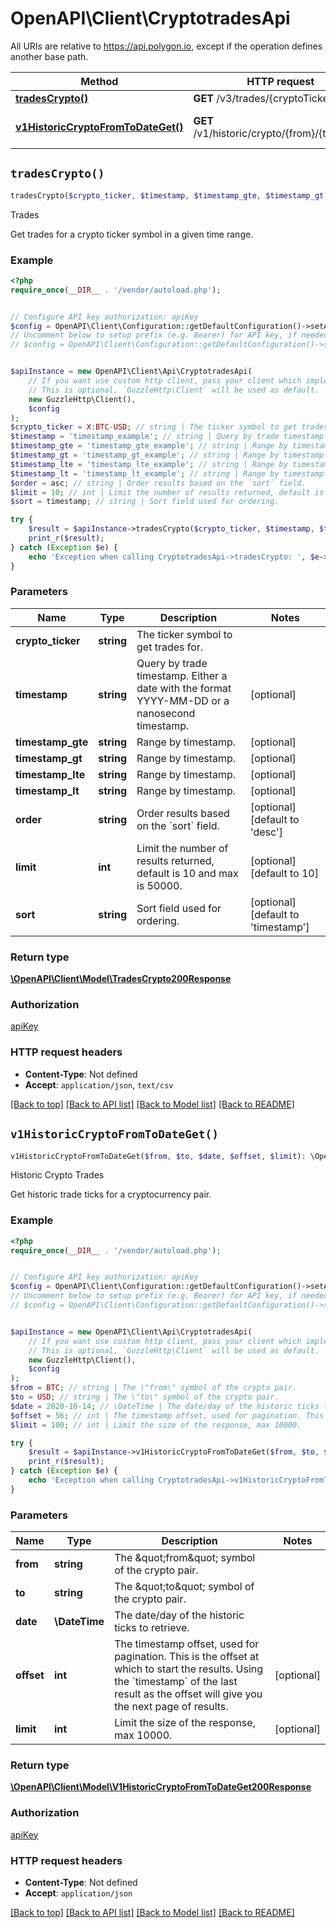 # OpenAPI\Client\CryptotradesApi

All URIs are relative to https://api.polygon.io, except if the operation defines another base path.

| Method | HTTP request | Description |
| ------------- | ------------- | ------------- |
| [**tradesCrypto()**](CryptotradesApi.md#tradesCrypto) | **GET** /v3/trades/{cryptoTicker} | Trades |
| [**v1HistoricCryptoFromToDateGet()**](CryptotradesApi.md#v1HistoricCryptoFromToDateGet) | **GET** /v1/historic/crypto/{from}/{to}/{date} | Historic Crypto Trades |


## `tradesCrypto()`

```php
tradesCrypto($crypto_ticker, $timestamp, $timestamp_gte, $timestamp_gt, $timestamp_lte, $timestamp_lt, $order, $limit, $sort): \OpenAPI\Client\Model\TradesCrypto200Response
```

Trades

Get trades for a crypto ticker symbol in a given time range.

### Example

```php
<?php
require_once(__DIR__ . '/vendor/autoload.php');


// Configure API key authorization: apiKey
$config = OpenAPI\Client\Configuration::getDefaultConfiguration()->setApiKey('apiKey', 'YOUR_API_KEY');
// Uncomment below to setup prefix (e.g. Bearer) for API key, if needed
// $config = OpenAPI\Client\Configuration::getDefaultConfiguration()->setApiKeyPrefix('apiKey', 'Bearer');


$apiInstance = new OpenAPI\Client\Api\CryptotradesApi(
    // If you want use custom http client, pass your client which implements `GuzzleHttp\ClientInterface`.
    // This is optional, `GuzzleHttp\Client` will be used as default.
    new GuzzleHttp\Client(),
    $config
);
$crypto_ticker = X:BTC-USD; // string | The ticker symbol to get trades for.
$timestamp = 'timestamp_example'; // string | Query by trade timestamp. Either a date with the format YYYY-MM-DD or a nanosecond timestamp.
$timestamp_gte = 'timestamp_gte_example'; // string | Range by timestamp.
$timestamp_gt = 'timestamp_gt_example'; // string | Range by timestamp.
$timestamp_lte = 'timestamp_lte_example'; // string | Range by timestamp.
$timestamp_lt = 'timestamp_lt_example'; // string | Range by timestamp.
$order = asc; // string | Order results based on the `sort` field.
$limit = 10; // int | Limit the number of results returned, default is 10 and max is 50000.
$sort = timestamp; // string | Sort field used for ordering.

try {
    $result = $apiInstance->tradesCrypto($crypto_ticker, $timestamp, $timestamp_gte, $timestamp_gt, $timestamp_lte, $timestamp_lt, $order, $limit, $sort);
    print_r($result);
} catch (Exception $e) {
    echo 'Exception when calling CryptotradesApi->tradesCrypto: ', $e->getMessage(), PHP_EOL;
}
```

### Parameters

| Name | Type | Description  | Notes |
| ------------- | ------------- | ------------- | ------------- |
| **crypto_ticker** | **string**| The ticker symbol to get trades for. | |
| **timestamp** | **string**| Query by trade timestamp. Either a date with the format YYYY-MM-DD or a nanosecond timestamp. | [optional] |
| **timestamp_gte** | **string**| Range by timestamp. | [optional] |
| **timestamp_gt** | **string**| Range by timestamp. | [optional] |
| **timestamp_lte** | **string**| Range by timestamp. | [optional] |
| **timestamp_lt** | **string**| Range by timestamp. | [optional] |
| **order** | **string**| Order results based on the &#x60;sort&#x60; field. | [optional] [default to &#39;desc&#39;] |
| **limit** | **int**| Limit the number of results returned, default is 10 and max is 50000. | [optional] [default to 10] |
| **sort** | **string**| Sort field used for ordering. | [optional] [default to &#39;timestamp&#39;] |

### Return type

[**\OpenAPI\Client\Model\TradesCrypto200Response**](../Model/TradesCrypto200Response.md)

### Authorization

[apiKey](../../README.md#apiKey)

### HTTP request headers

- **Content-Type**: Not defined
- **Accept**: `application/json`, `text/csv`

[[Back to top]](#) [[Back to API list]](../../README.md#endpoints)
[[Back to Model list]](../../README.md#models)
[[Back to README]](../../README.md)

## `v1HistoricCryptoFromToDateGet()`

```php
v1HistoricCryptoFromToDateGet($from, $to, $date, $offset, $limit): \OpenAPI\Client\Model\V1HistoricCryptoFromToDateGet200Response
```

Historic Crypto Trades

Get historic trade ticks for a cryptocurrency pair.

### Example

```php
<?php
require_once(__DIR__ . '/vendor/autoload.php');


// Configure API key authorization: apiKey
$config = OpenAPI\Client\Configuration::getDefaultConfiguration()->setApiKey('apiKey', 'YOUR_API_KEY');
// Uncomment below to setup prefix (e.g. Bearer) for API key, if needed
// $config = OpenAPI\Client\Configuration::getDefaultConfiguration()->setApiKeyPrefix('apiKey', 'Bearer');


$apiInstance = new OpenAPI\Client\Api\CryptotradesApi(
    // If you want use custom http client, pass your client which implements `GuzzleHttp\ClientInterface`.
    // This is optional, `GuzzleHttp\Client` will be used as default.
    new GuzzleHttp\Client(),
    $config
);
$from = BTC; // string | The \"from\" symbol of the crypto pair.
$to = USD; // string | The \"to\" symbol of the crypto pair.
$date = 2020-10-14; // \DateTime | The date/day of the historic ticks to retrieve.
$offset = 56; // int | The timestamp offset, used for pagination. This is the offset at which to start the results. Using the `timestamp` of the last result as the offset will give you the next page of results.
$limit = 100; // int | Limit the size of the response, max 10000.

try {
    $result = $apiInstance->v1HistoricCryptoFromToDateGet($from, $to, $date, $offset, $limit);
    print_r($result);
} catch (Exception $e) {
    echo 'Exception when calling CryptotradesApi->v1HistoricCryptoFromToDateGet: ', $e->getMessage(), PHP_EOL;
}
```

### Parameters

| Name | Type | Description  | Notes |
| ------------- | ------------- | ------------- | ------------- |
| **from** | **string**| The \&quot;from\&quot; symbol of the crypto pair. | |
| **to** | **string**| The \&quot;to\&quot; symbol of the crypto pair. | |
| **date** | **\DateTime**| The date/day of the historic ticks to retrieve. | |
| **offset** | **int**| The timestamp offset, used for pagination. This is the offset at which to start the results. Using the &#x60;timestamp&#x60; of the last result as the offset will give you the next page of results. | [optional] |
| **limit** | **int**| Limit the size of the response, max 10000. | [optional] |

### Return type

[**\OpenAPI\Client\Model\V1HistoricCryptoFromToDateGet200Response**](../Model/V1HistoricCryptoFromToDateGet200Response.md)

### Authorization

[apiKey](../../README.md#apiKey)

### HTTP request headers

- **Content-Type**: Not defined
- **Accept**: `application/json`

[[Back to top]](#) [[Back to API list]](../../README.md#endpoints)
[[Back to Model list]](../../README.md#models)
[[Back to README]](../../README.md)
